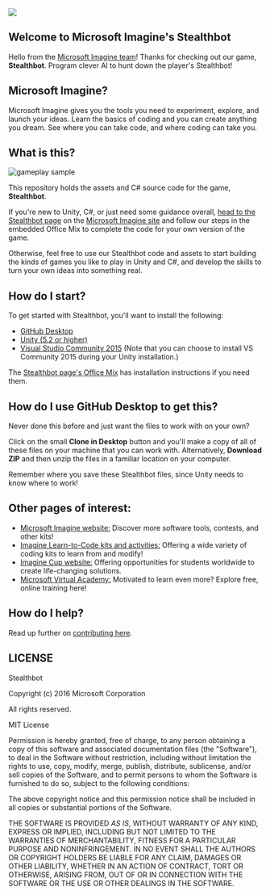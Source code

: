 ![](https://github.com/Microsoft/Imagine_stealthbot/blob/master/Microsoft-Imagine.png)

## Welcome to Microsoft Imagine's Stealthbot
Hello from the [Microsoft Imagine team](http://imagine.microsoft.com)! Thanks for checking out our game, **Stealthbot**.  Program clever AI to hunt down the player's Stealthbot!

## Microsoft Imagine?
Microsoft Imagine gives you the tools you need to experiment, explore, and launch your ideas.  Learn the basics of coding and you can create anything you dream. See where you can take code, and where coding can take you.  

## What is this?
![gameplay sample](https://github.com/Microsoft/Imagine_stealthbot/blob/master/StealthbotGameplay.gif)

This repository holds the assets and C# source code for the game, **Stealthbot**. 

If you're new to Unity, C#, or just need some guidance overall, [head to the Stealthbot page](https://msdn.microsoft.com/imagine/imagine-create027) on the [Microsoft Imagine site](http://imagine.microsoft.com) and follow our steps in the embedded Office Mix to complete the code for your own version of the game.

Otherwise, feel free to use our Stealthbot code and assets to start building the kinds of games you like to play in Unity and C#, and develop the skills to turn your own ideas into something real.  

## How do I start?
To get started with Stealthbot, you'll want to install the following:
* [GitHub Desktop](https://desktop.github.com/)
* [Unity (5.2 or higher)](http://unity3d.com/get-unity)
* [Visual Studio Community 2015](https://www.visualstudio.com/en-us/products/visual-studio-community-vs.aspx) (Note that you can choose to install VS Community 2015 during your Unity installation.)

The [Stealthbot page's Office Mix](https://msdn.microsoft.com/imagine/imagine-create027) has installation instructions if you need them.

## How do I use GitHub Desktop to get this?
Never done this before and just want the files to work with on your own? 

Click on the small **Clone in Desktop** button and you'll make a copy of all of these files on your machine that you can work with.  Alternatively, **Download ZIP** and then unzip the files in a familiar location on your computer.

Remember where you save these Stealthbot files, since Unity needs to know where to work!

## Other pages of interest:
* [Microsoft Imagine website:](http://imagine.microsoft.com) Discover more software tools, contests, and other kits!
* [Imagine Learn-to-Code kits and activities:](https://msdn.microsoft.com/imagine/imagine-create) Offering a wide variety of coding kits to learn from and modify!
* [Imagine Cup website:](https://www.imaginecup.com/) Offering opportunities for students worldwide to create life-changing solutions.
* [Microsoft Virtual Academy:](http://mva.microsoft.com) Motivated to learn even more? Explore free, online training here!

## How do I help?
Read up further on [contributing here](https://github.com/Microsoft/Imagine_stealthbot/blob/master/CONTRIBUTING.md).

## LICENSE

Stealthbot

Copyright (c) 2016 Microsoft Corporation

All rights reserved. 

MIT License

Permission is hereby granted, free of charge, to any person obtaining a copy of this software and associated documentation files (the "Software"), to deal in the Software without restriction, including without limitation the rights to use, copy, modify, merge, publish, distribute, sublicense, and/or sell copies of the Software, and to permit persons to whom the Software is furnished to do so, subject to the following conditions:

The above copyright notice and this permission notice shall be included in all copies or substantial portions of the Software.

THE SOFTWARE IS PROVIDED *AS IS*, WITHOUT WARRANTY OF ANY KIND, EXPRESS OR IMPLIED, INCLUDING BUT NOT LIMITED TO THE WARRANTIES OF MERCHANTABILITY, FITNESS FOR A PARTICULAR PURPOSE AND NONINFRINGEMENT. IN NO EVENT SHALL THE AUTHORS OR COPYRIGHT HOLDERS BE LIABLE FOR ANY CLAIM, DAMAGES OR OTHER LIABILITY, WHETHER IN AN ACTION OF CONTRACT, TORT OR OTHERWISE, ARISING FROM, OUT OF OR IN CONNECTION WITH THE SOFTWARE OR THE USE OR OTHER DEALINGS IN THE SOFTWARE.
